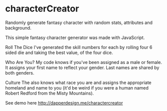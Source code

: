 # characterCreator
Randomly generate fantasy character with random stats, attributes and background.

This simple fantasy character generator was made with JavaScript. 

Roll The Dice
I've generated the skill numbers for each by rolling four 6 sided die and taking the best value, of the four dice. 

Who Are You?
My code knows if you've been assigned as a male or female. It assigns your first name to reflect your gender. Last names are shared by both genders. 

Culture
The also knows what race you are and assigns the appropriate homeland and name to you (it'd be weird if you were a human named Robert Redford from the Misty Mountains).

See demo here http://dapperdesign.me/charactercreator

